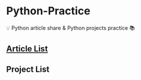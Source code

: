 # Python-Practice
:bulb: Python article share & Python projects practice :books:

## [Article List](https://github.com/xiangx7805/Python-Practice/blob/master/Article-List.md)

## Project List
